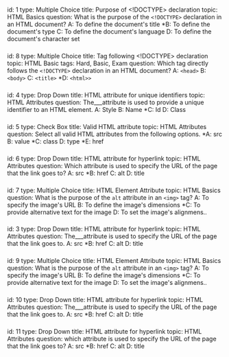 ###
id: 1
type: Multiple Choice
title: Purpose of <!DOCTYPE> declaration
topic: HTML Basics
question: What is the purpose of the `<!DOCTYPE>` declaration in an HTML document?
A: To define the document's title
*B: To define the document's type
C: To define the document's language
D: To define the document's character set
###
id: 8
type: Multiple Choice
title: Tag following <!DOCTYPE> declaration
topic: HTML Basic
tags: Hard, Basic, Exam
question: Which tag directly follows the `<!DOCTYPE>` declaration in an HTML document?
A: `<head>`
B: `<body>`
C: `<title>`
*D: `<html>>`
###
id: 4
type: Drop Down
title: HTML attribute for unique identifiers
topic: HTML Attributes
question: The___attribute is used to provide a unique identifier to an HTML element.
A: Style
B: Name
*C: Id
D: Class
###
id: 5
type: Check Box
title: Valid HTML attribute
topic: HTML Attributes
question: Select all valid HTML attributes from the following options.
*A: src
B: value
*C: class
D: type
*E: href
###
id: 6
type: Drop Down
title: HTML attribute for hyperlink
topic: HTML Attributes
question: Which attribute is used to specify the URL of the page that the link goes to? 
A: src 
*B: href 
C: alt 
D: title
###
id: 7
type: Multiple Choice
title: HTML Element Attribute
topic: HTML Basics
question: What is the purpose of the `alt` attribute in an `<img>` tag?
A: To specify the image's URL
B: To define the image's dimensions
*C: To provide alternative text for the image
D: To set the image's alignmens..
###
id: 3
type: Drop Down
title: HTML attribute for hyperlink
topic: HTML Attributes
question: The___attribute is used to specify the URL of the page that the link goes to. 
A: src 
*B: href 
C: alt 
D: title
###
id: 9
type: Multiple Choice
title: HTML Element Attribute
topic: HTML Basics
question: What is the purpose of the `alt` attribute in an `<img>` tag?
A: To specify the image's URL
B: To define the image's dimensions
*C: To provide alternative text for the image
D: To set the image's alignmens..
###
id: 10
type: Drop Down
title: HTML attribute for hyperlink
topic: HTML Attributes
question: The___attribute is used to specify the URL of the page that the link goes to. 
A: src 
*B: href 
C: alt 
D: title
###
id: 11
type: Drop Down
title: HTML attribute for hyperlink
topic: HTML Attributes
question: which attribute is used to specify the URL of the page that the link goes to? 
A: src 
*B: href 
C: alt 
D: title
###





